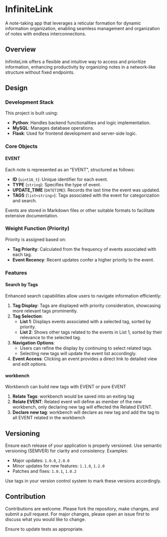 # InfiniteLink
A note-taking app that leverages a reticular formation for dynamic information organization, enabling seamless management and organization of notes with endless interconnections.

## Overview
InfiniteLink offers a flexible and intuitive way to access and prioritize information, enhancing productivity by organizing notes in a network-like structure without fixed endpoints.

## Design

### Development Stack
This project is built using:
- **Python**: Handles backend functionalities and logic implementation.
- **MySQL**: Manages database operations.
- **Flask**: Used for frontend development and server-side logic.

### Core Objects

#### EVENT
Each note is represented as an "EVENT", structured as follows:
- **ID** (`uint16_t`): Unique identifier for each event.
- **TYPE** (`string`): Specifies the type of event.
- **UPDATE_TIME** (`DATETIME`): Records the last time the event was updated.
- **TAGS** (`list<string>`): Tags associated with the event for categorization and search.

Events are stored in Markdown files or other suitable formats to facilitate extensive documentation.

### Weight Function (Priority)
Priority is assigned based on:
- **Tag Priority**: Calculated from the frequency of events associated with each tag.
- **Event Recency**: Recent updates confer a higher priority to the event.

### Features

#### Search by Tags
Enhanced search capabilities allow users to navigate information efficiently:
1. **Tag Display**: Tags are displayed with priority consideration, showcasing more relevant tags prominently.
2. **Tag Selection**:
   - **List 1**: Displays events associated with a selected tag, sorted by priority.
   - **List 2**: Shows other tags related to the events in List 1, sorted by their relevance to the selected tag.
3. **Navigation Options**:
   - Users can refine the display by continuing to select related tags.
   - Selecting new tags will update the event list accordingly.
4. **Event Access**: Clicking an event provides a direct link to detailed view and edit options.

#### workbench
Workbench can build new tags with EVENT or pure EVENT
1. **Relate Tags**: workbench would be saved into an exiting tag
2. **Relate EVENT**: Related event will define as member of the new workbench, only declaring new tag will effected the Related EVENT.
3. **Declare new tag**: workbench will declare as new tag and add the tag to all EVENT related in the workbench
## Versioning
Ensure each release of your application is properly versioned. Use semantic versioning (SEMVER) for clarity and consistency. Examples:
- Major updates: `1.0.0`, `2.0.0`
- Minor updates for new features: `1.1.0`, `1.2.0`
- Patches and fixes: `1.0.1`, `1.0.2`

Use tags in your version control system to mark these versions accordingly.

## Contribution
Contributions are welcome. Please fork the repository, make changes, and submit a pull request. For major changes, please open an issue first to discuss what you would like to change.

Ensure to update tests as appropriate.
